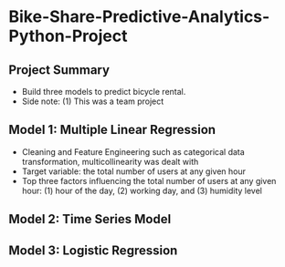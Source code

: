 # Bike-Share-Predictive-Analytics-Python-Project
## Project Summary
- Build three models to predict bicycle rental.
- Side note: (1) This was a team project

## Model 1: Multiple Linear Regression
- Cleaning and Feature Engineering such as categorical data transformation, multicollinearity was dealt with
- Target variable: the total number of users at any given hour
- Top three factors influencing the total number of users at any given hour: (1) hour of the day, (2) working day, and (3) humidity level

## Model 2: Time Series Model

## Model 3: Logistic Regression
